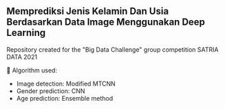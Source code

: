 ## Memprediksi Jenis Kelamin Dan Usia Berdasarkan Data Image Menggunakan Deep Learning

Repository created for the "Big Data Challenge" group competition SATRIA DATA 2021

🤖 Algorithm used:

- Image detection: Modified MTCNN
- Gender prediction: CNN
- Age prediction: Ensemble method
